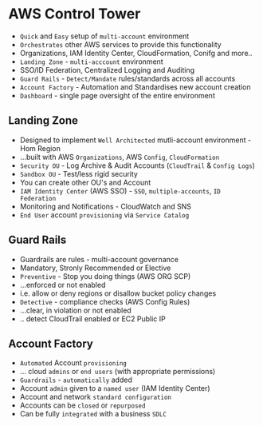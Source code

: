 # AWS Control Tower

- `Quick` and `Easy` setup of `multi-account` environment
- `Orchestrates` other AWS services to provide this functionality
- Organizations, IAM Identity Center, CloudFormation, Conifg and more..
- `Landing Zone` - `multi-acccount` environment
- SSO/ID Federation, Centralized Logging and Auditing
- `Guard Rails` - `Detect/Mandate` rules/standards across all accounts
- `Account Factory` - Automation and Standardises new account creation
- `Dashboard` - single page oversight of the entire environment

## Landing Zone

- Designed to implement `Well Architected` mutli-account environment - Hom Region
- ...built with AWS `Organizations`, AWS `Config`, `CloudFormation`
- `Security OU` - Log Archive & Audit Accounts (`CloudTrail` & `Config Logs`)
- `Sandbox OU` - Test/less rigid security
- You can create other OU's and Account
- `IAM Identity Center` (AWS SSO) - `SSO`, `multiple-accounts`, `ID Federation`
- Monitoring and Notifications - CloudWatch and SNS
- `End User` account `provisioning` via `Service Catalog`

## Guard Rails

- Guardrails are rules - multi-account governance
- Mandatory, Stronly Recommended or Elective
- `Preventive` - Stop you doing things (AWS ORG SCP)
- ...enforced or not enabled
- i.e. allow or deny regions or disallow bucket policy changes
- `Detective` - compliance checks (AWS Config Rules)
- ...clear, in violation or not enabled
- .. detect CloudTrail enabled or EC2 Public IP

## Account Factory

- `Automated` Account `provisioning`
- ... cloud `admins` or `end users` (with appropriate permissions)
- `Guardrails` - `automatically` added
- Account `admin` given to a `named user` (IAM Identity Center)
- Account and network `standard configuration`
- Accounts can be `closed` or `repurposed`
- Can be fully `integrated` with a business `SDLC`